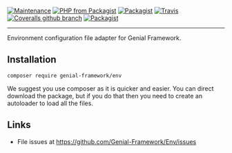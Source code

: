 [![Maintenance](https://img.shields.io/maintenance/yes/2017.svg?style=flat-square)](https://packagist.org/packages/genial-framework/env) [![PHP from Packagist](https://img.shields.io/packagist/php-v/genial-framework/env.svg?style=flat-square)](https://secure.php.net/) [![Packagist](https://img.shields.io/packagist/l/genial-framework/env.svg?style=flat-square)](https://github.com/Genial-Framework/Env/blob/master/LICENSE) [![Travis](https://img.shields.io/travis/Genial-Framework/Env.svg?style=flat-square)](https://travis-ci.org/Genial-Framework/Env) [![Coveralls github branch](https://img.shields.io/coveralls/github/Genial-Framework/Env/master.svg?style=flat-square)](https://coveralls.io/github/Genial-Framework/Env?branch=master) [![Packagist](https://img.shields.io/packagist/dd/genial-framework/env.svg?style=flat-square)](https://github.com/Genial-Framework/Env)

-------
Environment configuration file adapter for Genial Framework.

## Installation
```
composer require genial-framework/env
```

We suggest you use composer as it is quicker and easier. You can direct download the package, but if you do that then you need to create an autoloader to load all the files.

## Links
- File issues at https://github.com/Genial-Framework/Env/issues


